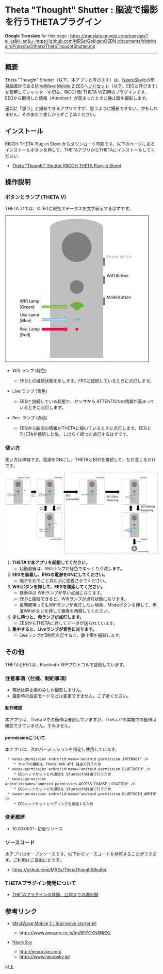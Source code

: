 # Theta "Thought" Shutter : 脳波で撮影を行うTHETAプラグイン

**Google Translate** for this page : https://translate.google.com/translate?sl=ja&tl=en&u=https://github.com/MRSa/GokigenOSDN_documents/blob/main/Projects/Others/ThetaThoughtShutter.md

-----

## 概要

Theta "Thought" Shutter（以下、本アプリと呼びます）は、[NeuroSky](https://www.neurosky.jp/)社の簡易脳波計である[MindWave Mobile 2 EEGヘッドセット](https://store.neurosky.com/pages/mindwave)（以下、EEGと呼びます）を使用してシャッターを切る、RICOH製 THETA V/Z1用のプラグインです。
EEGから取得した情報（Attention）が高まったときに静止画を撮影します。

適切に「思う」と撮影できるアプリですが、思うように撮影できない、かもしれません。そのあたり悪しからずご了承ください。

## インストール

RICOH THETA Plug-in Store からダウンロード可能です。以下のページにあるインストールボタンを押して、THETAアプリからTHETAにインストールしてください。

* [Theta "Thought" Shutter (RICOH THETA Plug-in Store)](https://github.com/ricohapi/theta-plugins/blob/main/plugins/jp.osdn.gokigen.thetathoughtshutter/README.ja.md)

## 操作説明

### ボタンとランプ (THETA V)

THETA Z1では、OLEDに現在ステータスを文字表示するはずです。

![操作ボタンとランプ](../../images/attachments/ThetaThoughtShutter_V-Indicators.png "操作ボタンとランプ")

* Wifi ランプ (緑色)
  * EEGとの接続状態を示します。EEGと接続しているときに点灯します。

* Live ランプ (青色)
  * EEGと接続している状態で、センサから ATTENTIONの情報が高まっているときに点灯します。

* Rec. ランプ (赤色)
  * EEGから脳波の情報がTHETAに届いているときに点灯します。EEGとTHETAが接続した後、しばらく経つと点灯するはずです。

### 使い方

使い方は単純です。電源をONにし、THETAとEEGを接続して、ただ念じるだけです。

![操作概要](../../images/attachments/ThetaThoughtShutter_TTS-STATE.png "操作概要")

1. **THETAで本アプリを起動してください。**
    * 起動直後は、Wifiランプが緑色でゆっくり点滅します。
2. **EEGを装着し、EEGの電源をONにしてください。**
    * 端子をおでこと耳たぶに密着させてください。
3. **Wifiボタンを押して、EEGを検索してください。**
    * 検索中は Wifiランプが早い点滅になります。
    * EEGと接続できると、Wifiランプが点灯状態になります。
    * 長時間待ってもWifiランプが点灯しない場合、Modeボタンを押して、再度Wifiボタンを押して検索を再開してください。
4. **少し待つと、赤ランプが点灯します。**
    * EEGからTHETAに対してデータが送られています。
5. **集中すると、Liveランプが青色に光ります。**
    * Liveランプが5秒間点灯すると、静止画を撮影します。

## その他

THETAとEEGは、Bluetooth SPPプロトコルで接続しています。

### 注意事項（仕様、制約事項）

* 現状は静止画のみしか撮影しません。
* 撮影時の設定モードなどは変更できません。ご了承ください。

#### 動作確認

本アプリは、Theta Vでの動作は確認していますが、Theta Z1の実機での動作は確認できていません。すみません。

#### permissionについて

本アプリは、次のパーミッションを指定し使用しています。

```comment
 * <uses-permission andro!id:name="android.permission.INTERNET" />
    * カメラの撮影を Theta Web API 経由で行うため
 * <uses-permission andro!id:name="android.permission.BLUETOOTH" />
    * EEGヘッドセットとの通信を Bluetooth経由で行うため
 * <uses-permission andro!id:name="android.permission.ACCESS_COARSE_LOCATION" />
    * EEGヘッドセットとの通信を Bluetooth経由で行うため
 * <uses-permission andro!id:name="android.permission.BLUETOOTH_ADMIN" />
    * EEGヘッドセットとペアリングを実施するため
```

### 変更履歴

* 10.00.0001 : 初版リリース

### ソースコード

本アプリはオープンソースです。以下からソースコードを参照することができます。ご利用はご自由にどうぞ。

* https://github.com/MRSa/ThetaThoughtShutter

### THETAプラグイン開発について

* [THETAプラグインの登録、公開までの備忘録](ThetaPlugin.md)

## 参考リンク

* [MindWave Mobile 2 : Brainwave starter kit](https://store.neurosky.com/pages/mindwave)
    * https://www.amazon.co.jp/dp/B07CXN8NKX/

* [NeuroSky](http://neurosky.com/)
    * http://neurosky.com/
    * https://www.neurosky.jp/

以上
